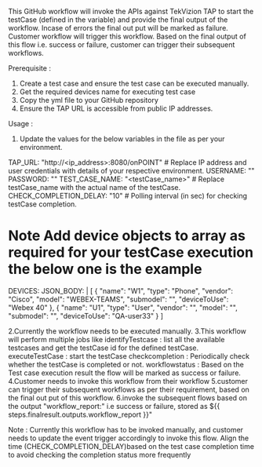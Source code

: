 This GitHub workflow will invoke the APIs against TekVizion TAP to start the testCase (defined in the variable) and provide the final output of the         workflow.
Incase of errors the final out put will be marked as failure.
Customer workflow will trigger this workflow.
Based on the final output of this flow i.e. success or failure, customer can trigger their subsequent workflows.

Prerequisite :
1. Create a test case and ensure the test case can be executed manually.
2. Get the required devices name for executing test case
2. Copy the yml file to your GitHub repository
3. Ensure the TAP URL is accessible from public IP addresses.

Usage :

1. Update the values for the below variables in the file as per your environment.
   
  TAP_URL: "http://<ip_address>:8080/onPOINT"  # Replace IP address and user credentials with details of your respective environment.
  USERNAME: "<username>"    
  PASSWORD: "<password>"
  TEST_CASE_NAME: "<testCase_name>"  # Replace testCase_name with the actual name of the testCase.
  CHECK_COMPLETION_DELAY: "10" # Polling interval (in sec) for checking testCase completion.
  # Note Add device objects to array as required for your testCase execution the below one is the example
  DEVICES: JSON_BODY: |
    [
      {
        "name": "W1",
        "type": "Phone",
        "vendor": "Cisco",
        "model": "WEBEX-TEAMS",
        "submodel": "",
        "deviceToUse": "Webex 40"
      },
      {
        "name": "U1",
        "type": "User",
        "vendor": "",
        "model": "",
        "submodel": "",
        "deviceToUse": "QA-user33"
      }
    ]

      


  
2.Currently the workflow needs to be executed manually.
3.This workflow will perform multiple jobs like 
  identifyTestcase : list all the available testcases and get the testCase id for the defined testCase.
  executeTestCase    : start the testCase
  checkcompletion : Periodically check whether the testCase is completed or not.
  workflowstatus  : Based on the Test case execution result the flow will be marked as success or failure. 
4.Customer needs to invoke this workflow from their workflow
5.customer can trigger their subsequent workflows as per their requirement, based on the final out put of this workflow.
6.invoke the subsequent flows based on the output  "workflow_report:"  i.e success or failure, stored as ${{ steps.finalresult.outputs.workflow_report }}"


Note : 
Currently this workflow has to be invoked manually, and customer needs to update the event trigger accordingly to invoke this flow.
Align the time (CHECK_COMPLETION_DELAY)based on the test case completion time to avoid checking the completion status more frequently


